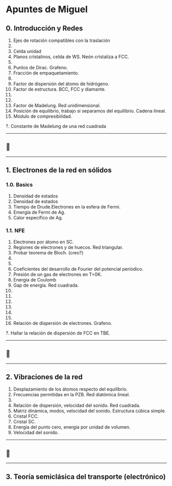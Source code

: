 # Apuntes de Miguel
## 0. Introducción y Redes
1. Ejes de rotación compatibles con la traslación
2.
3. Celda unidad
4.  Planos cristalinos, celda de WS. Neón cristaliza a FCC.
5.
6. Puntos de Dirac. Grafeno.
7. Fracción de empaquetamiento.
8.
9. Factor de dispersión del átomo de hidrógeno.
10. Factor de estructura. BCC, FCC y diamante.
11.
12.
13. Factor de Madelung. Red unidimensional.
14. Posición de equilibrio, trabajo si separamos del equilibrio. Cadena lineal.
15. Módulo de compresibilidad.

?. Constante de Madelung de una red cuadrada

---
👅
---
---

## 1. Electrones de la red en sólidos
### 1.0. Basics
1. Densidad de estados
2. Densidad de estados
3. Tiempo de Drude.Electrones en la esfera de Fermi.
4. Emergía de Fermi de Ag.
5. Calor específico de Ag.

### 1.1. NFE
1. Electrones por átomo en SC.
2. Regiones de electrones y de huecos. Red triangular.
3. Probar teorema de Bloch. (creo?)
4.
5.
6. Coeficientes del desarrollo de Fourier del potencial periódico.
7. Presión de un gas de electrones en T=0K.
8. Energía de Coulomb
9. Gap de energía. Red cuadrada.
10.
11.
12.
13.
14.
15.
16. Relación de dispersión de electrones. Grafeno.

?. Hallar la relación de dispersión de FCC en TBE.

---
👅
---
---

## 2. Vibraciones de la red
1. Desplazamiento de los átomos respecto del equilibrio.
2. Frecuencias permitidas en la PZB. Red diatómica lineal.
3.
4. Relación de dispersión, velocidad del sonido. Red cuadrada.
5. Matriz dinámica, modos, velocidad del sonido. Estructura cúbica simple.
6. Cristal FCC.
7. Cristal SC.
8. Energía del punto cero, energía por unidad de volumen.
9. Velocidad del sonido.

---
👅
---
---

## 3. Teoría semiclásica del transporte (electrónico)
